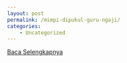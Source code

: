 ```yaml
---
layout: post
permalink: /mimpi-dipukul-guru-ngaji/
categories:
    - Uncategorized
---
```


[Baca Selengkapnya](/09)